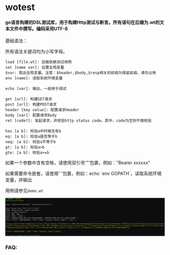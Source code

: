 # wotest

#### go语言构建的DSL测试库，用于构建Http测试与断言。所有语句在后缀为.wt的文本文件中撰写。编码采用UTF-8

基础语法：

所有语法关键词均为小写字母。

```
load [file.wt]: 加载依赖测试用例
set [name var]: 设置全局变量
$var: 取出全局变量。注意：$header,$body,$resp相关的前缀为保留前缀，请勿占用
env [name]: 读取系统环境变量

echo [var]: 输出，一般用于调试

get [url]: 构建GET请求
post [url]: 构建POST请求
header [key value]: 配置请求Header
body [var]: 配置请求Body
ret [code?]: 发起请求，并校验http status code。其中，code为空则不做校验

has [a b]: 校验a中时候含有b
eq: [a b]: 校验a是否等于b
neq: [a b]: 校验a不等于b
gt: [a b]: 校验a>b
gte: [a b]: 校验a>=b
```

如果一个参数中含有空格，请使用双引号'"'包裹，例如："Bearer xxxxxx"

如果需要命令嵌套，请使用'\`'包裹，例如：echo \`env GOPATH\`，读取系统环境变量，并输出

用例请参见`demo.wt`

![demo](./demo.png)

### FAQ:
